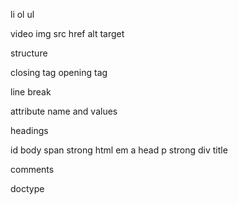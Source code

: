 li
ol
ul

video
img
src
href
alt
target

structure

closing tag
opening tag

line break

attribute name and values

headings

id
body
span
strong
html
em
a
head
p 
strong
div
title

comments

doctype